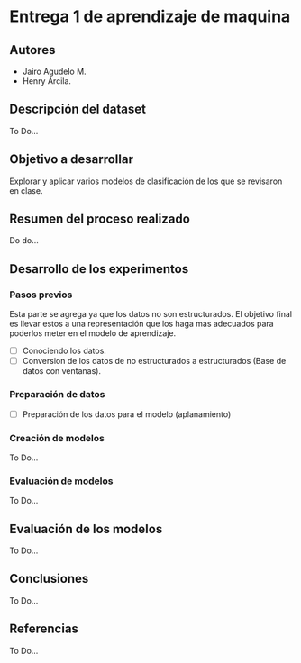 # Entrega 1 de aprendizaje de maquina

## Autores

* Jairo Agudelo M.
* Henry Arcila.

## Descripción del dataset

To Do...

## Objetivo a desarrollar

Explorar y aplicar varios modelos de clasificación de los que se revisaron en clase.

## Resumen del proceso realizado

Do do...

## Desarrollo de los experimentos

### Pasos previos

Esta parte se agrega ya que los datos no son estructurados. El objetivo final es llevar estos a una representación que los haga mas adecuados para poderlos meter en el modelo de aprendizaje.

- [ ] Conociendo los datos.
- [ ] Conversion de los datos de no estructurados a estructurados (Base de datos con ventanas).

### Preparación de datos

- [ ] Preparación de los datos para el modelo (aplanamiento)

### Creación de modelos

To Do...

### Evaluación de modelos

To Do...

## Evaluación de los modelos

To Do...

## Conclusiones 

To Do...

## Referencias

To Do...

